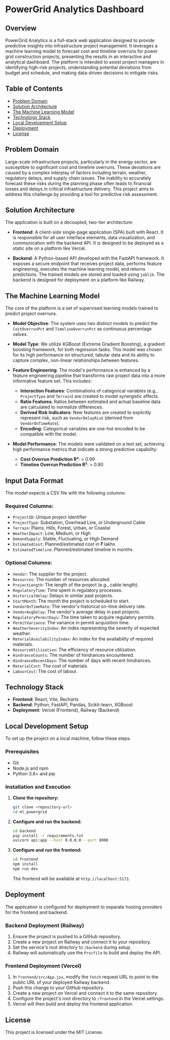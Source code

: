 # PowerGrid Analytics Dashboard

## Overview

PowerGrid Analytics is a full-stack web application designed to provide predictive insights into infrastructure project management. It leverages a machine learning model to forecast cost and timeline overruns for power grid construction projects, presenting the results in an interactive and analytical dashboard. The platform is intended to assist project managers in identifying high-risk projects, understanding potential deviations from budget and schedule, and making data-driven decisions to mitigate risks.

## Table of Contents

- [Problem Domain](#problem-domain)
- [Solution Architecture](#solution-architecture)
- [The Machine Learning Model](#the-machine-learning-model)
- [Technology Stack](#technology-stack)
- [Local Development Setup](#local-development-setup)
- [Deployment](#deployment)
- [License](#license)

## Problem Domain

Large-scale infrastructure projects, particularly in the energy sector, are susceptible to significant cost and timeline overruns. These deviations are caused by a complex interplay of factors including terrain, weather, regulatory delays, and supply chain issues. The inability to accurately forecast these risks during the planning phase often leads to financial losses and delays in critical infrastructure delivery. This project aims to address this challenge by providing a tool for predictive risk assessment.

## Solution Architecture

The application is built on a decoupled, two-tier architecture:

-   **Frontend**: A client-side single-page application (SPA) built with React. It is responsible for all user interface elements, data visualization, and communication with the backend API. It is designed to be deployed as a static site on a platform like Vercel.

-   **Backend**: A Python-based API developed with the FastAPI framework. It exposes a secure endpoint that receives project data, performs feature engineering, executes the machine learning model, and returns predictions. The trained models are stored and loaded using `joblib`. The backend is designed for deployment on a platform like Railway.

## The Machine Learning Model

The core of the platform is a set of supervised learning models trained to predict project overruns.

-   **Model Objective**: The system uses two distinct models to predict the `CostOverrunPct` and `TimelineOverrunPct` as continuous percentage values.

-   **Model Type**: We utilize XGBoost (Extreme Gradient Boosting), a gradient boosting framework, for both regression tasks. This model was chosen for its high performance on structured, tabular data and its ability to capture complex, non-linear relationships between features.

-   **Feature Engineering**: The model's performance is enhanced by a feature engineering pipeline that transforms raw project data into a more informative feature set. This includes:
    -   **Interaction Features**: Combinations of categorical variables (e.g., `ProjectType` and `Terrain`) are created to model synergistic effects.
    -   **Ratio Features**: Ratios between estimated and actual baseline data are calculated to normalize differences.
    -   **Derived Risk Indicators**: New features are created to explicitly represent risk, such as `VendorDelayRisk` (derived from `VendorOnTimeRate`).
    -   **Encoding**: Categorical variables are one-hot encoded to be compatible with the model.

-   **Model Performance**: The models were validated on a test set, achieving high performance metrics that indicate a strong predictive capability:
    -   **Cost Overrun Prediction R²**: > 0.99
    -   **Timeline Overrun Prediction R²**: > 0.80

## Input Data Format

The model expects a CSV file with the following columns:

### Required Columns:
- `ProjectID`: Unique project identifier
- `ProjectType`: Substation, Overhead Line, or Underground Cable
- `Terrain`: Plains, Hills, Forest, Urban, or Coastal
- `WeatherImpact`: Low, Medium, or High
- `DemandSupply`: Stable, Fluctuating, or High Demand
- `EstimatedCost`: Planned/estimated cost in ₹ lakhs
- `EstimatedTimeline`: Planned/estimated timeline in months

### Optional Columns:
- `Vendor`: The supplier for the project.
- `Resources`: The number of resources allocated.
- `ProjectLength`: The length of the project (e.g., cable length).
- `RegulatoryTime`: Time spent in regulatory processes.
- `HistoricalDelay`: Delays in similar past projects.
- `StartMonth`: The month the project is scheduled to start.
- `VendorOnTimeRate`: The vendor's historical on-time delivery rate.
- `VendorAvgDelay`: The vendor's average delay in past projects.
- `RegulatoryPermitDays`: The time taken to acquire regulatory permits.
- `PermitVariance`: The variance in permit acquisition time.
- `WeatherSeverityIndex`: An index representing the severity of expected weather.
- `MaterialAvailabilityIndex`: An index for the availability of required materials.
- `ResourceUtilization`: The efficiency of resource utilization.
- `HindranceCounts`: The number of hindrances encountered.
- `HindranceRecentDays`: The number of days with recent hindrances.
- `MaterialCost`: The cost of materials.
- `LabourCost`: The cost of labour.

## Technology Stack

-   **Frontend**: React, Vite, Recharts
-   **Backend**: Python, FastAPI, Pandas, Scikit-learn, XGBoost
-   **Deployment**: Vercel (Frontend), Railway (Backend)

## Local Development Setup

To set up the project on a local machine, follow these steps.

### Prerequisites

-   Git
-   Node.js and npm
-   Python 3.8+ and pip

### Installation and Execution

1.  **Clone the repository:**
    ```bash
    git clone <repository-url>
    cd ml_powergrid
    ```

2.  **Configure and run the backend:**
    ```bash
    cd backend
    pip install -r requirements.txt
    uvicorn api:app --host 0.0.0.0 --port 8000
    ```

3.  **Configure and run the frontend:**
    ```bash
    cd frontend
    npm install
    npm run dev
    ```
    The frontend will be available at `http://localhost:5173`.

## Deployment

The application is configured for deployment to separate hosting providers for the frontend and backend.

### Backend Deployment (Railway)

1.  Ensure the project is pushed to a GitHub repository.
2.  Create a new project on Railway and connect it to your repository.
3.  Set the service's root directory to `/backend` during setup.
4.  Railway will automatically use the `Procfile` to build and deploy the API.

### Frontend Deployment (Vercel)

1.  In `frontend/src/App.jsx`, modify the `fetch` request URL to point to the public URL of your deployed Railway backend.
2.  Push this change to your GitHub repository.
3.  Create a new project on Vercel and connect it to the same repository.
4.  Configure the project's root directory to `/frontend` in the Vercel settings.
5.  Vercel will then build and deploy the frontend application.

## License

This project is licensed under the MIT License.
